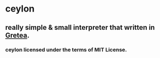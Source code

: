 # ceylon
## really simple &amp; small interpreter that written in [Gretea](https://github.com/ferhatgec/gretea).

### ceylon licensed under the terms of MIT License.
